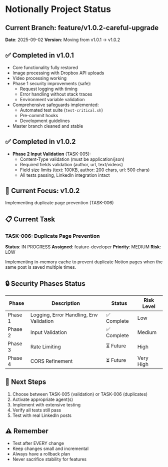 # Notionally Project Status

## Current Branch: feature/v1.0.2-careful-upgrade
**Date**: 2025-09-02
**Version**: Moving from v1.0.1 → v1.0.2

## ✅ Completed in v1.0.1
- Core functionality fully restored
- Image processing with Dropbox API uploads
- Video processing working
- Phase 1 security improvements (safe):
  - Request logging with timing
  - Error handling without stack traces
  - Environment variable validation
- Comprehensive safeguards implemented:
  - Automated test suite (`test-critical.sh`)
  - Pre-commit hooks
  - Development guidelines
- Master branch cleaned and stable

## ✅ Completed in v1.0.2
- **Phase 2 Input Validation** (TASK-005):
  - Content-Type validation (must be application/json)
  - Required fields validation (author, url, text/videos)
  - Field size limits (text: 100KB, author: 200 chars, url: 500 chars)
  - All tests passing, LinkedIn integration intact

## 🎯 Current Focus: v1.0.2
Implementing duplicate page prevention (TASK-006)

## 📋 Current Task

### TASK-006: Duplicate Page Prevention  
**Status**: IN PROGRESS
**Assigned**: feature-developer
**Priority**: MEDIUM
**Risk**: LOW

Implementing in-memory cache to prevent duplicate Notion pages when the same post is saved multiple times.

## 🔒 Security Phases Status

| Phase | Description | Status | Risk Level |
|-------|------------|--------|------------|
| Phase 1 | Logging, Error Handling, Env Validation | ✅ Complete | Low |
| Phase 2 | Input Validation | ✅ Complete | Medium |
| Phase 3 | Rate Limiting | ⏳ Future | High |
| Phase 4 | CORS Refinement | ⏳ Future | Very High |

## 🚀 Next Steps
1. Choose between TASK-005 (validation) or TASK-006 (duplicates)
2. Activate appropriate agent(s)
3. Implement with extensive testing
4. Verify all tests still pass
5. Test with real LinkedIn posts

## ⚠️ Remember
- Test after EVERY change
- Keep changes small and incremental
- Always have a rollback plan
- Never sacrifice stability for features
